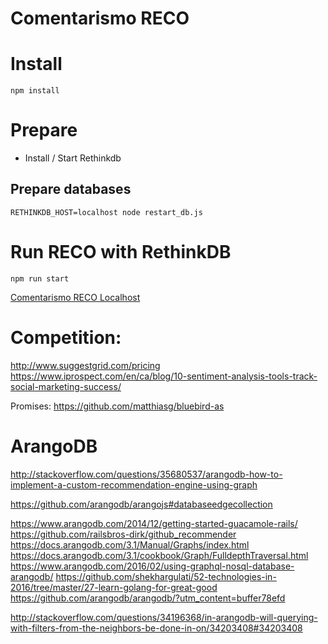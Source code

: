 # Comentarismo RECO

# Install
`npm install`

# Prepare
* Install / Start Rethinkdb

## Prepare databases
`RETHINKDB_HOST=localhost node restart_db.js`

# Run RECO with RethinkDB
```
npm run start
```

[Comentarismo RECO Localhost](http://localhost:3456/)


# Competition:
http://www.suggestgrid.com/pricing
https://www.iprospect.com/en/ca/blog/10-sentiment-analysis-tools-track-social-marketing-success/


Promises:
https://github.com/matthiasg/bluebird-as


# ArangoDB
http://stackoverflow.com/questions/35680537/arangodb-how-to-implement-a-custom-recommendation-engine-using-graph



https://github.com/arangodb/arangojs#databaseedgecollection

https://www.arangodb.com/2014/12/getting-started-guacamole-rails/
https://github.com/railsbros-dirk/github_recommender
https://docs.arangodb.com/3.1/Manual/Graphs/index.html
https://docs.arangodb.com/3.1/cookbook/Graph/FulldepthTraversal.html
https://www.arangodb.com/2016/02/using-graphql-nosql-database-arangodb/
https://github.com/shekhargulati/52-technologies-in-2016/tree/master/27-learn-golang-for-great-good
https://github.com/arangodb/arangodb/?utm_content=buffer78efd


http://stackoverflow.com/questions/34196368/in-arangodb-will-querying-with-filters-from-the-neighbors-be-done-in-on/34203408#34203408
